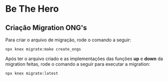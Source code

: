 # Be The Hero

## Criação Migration ONG's

Para criar o arquivo de migração, rode o comando a seguir:

```
npx knex migrate:make create_ongs
```

Após ter o arquivo criado e as implementações das funções **up** e **down** da migration feitas, rode o comando a seguir para executar a migration:

```
npx knex migrate:latest
```
